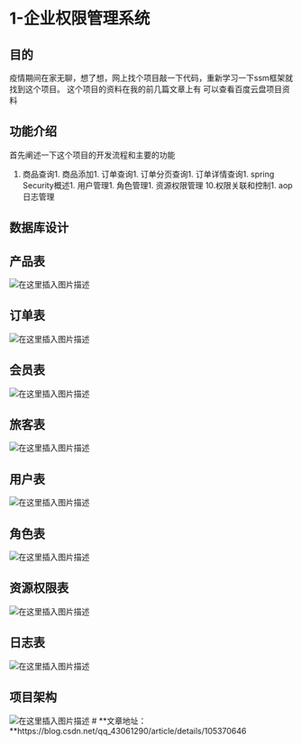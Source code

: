 # 1-企业权限管理系统
## 目的

疫情期间在家无聊，想了想，网上找个项目敲一下代码，重新学习一下ssm框架就找到这个项目。 这个项目的资料在我的前几篇文章上有 可以查看百度云盘项目资料</a>

## 功能介绍

首先阐述一下这个项目的开发流程和主要的功能
1. 商品查询1. 商品添加1. 订单查询1. 订单分页查询1. 订单详情查询1. spring Security概述1. 用户管理1. 角色管理1. 资源权限管理 10.权限关联和控制1. aop日志管理
## 数据库设计

## 产品表

<img src="https://img-blog.csdnimg.cn/20200417181357511.png?x-oss-process=image/watermark,type_ZmFuZ3poZW5naGVpdGk,shadow_10,text_aHR0cHM6Ly9ibG9nLmNzZG4ubmV0L3FxXzQzMDYxMjkw,size_16,color_FFFFFF,t_70" alt="在这里插入图片描述"/>

## 订单表

<img src="https://img-blog.csdnimg.cn/2020041718171459.png?x-oss-process=image/watermark,type_ZmFuZ3poZW5naGVpdGk,shadow_10,text_aHR0cHM6Ly9ibG9nLmNzZG4ubmV0L3FxXzQzMDYxMjkw,size_16,color_FFFFFF,t_70" alt="在这里插入图片描述"/>

## 会员表

<img src="https://img-blog.csdnimg.cn/20200417181728291.png?x-oss-process=image/watermark,type_ZmFuZ3poZW5naGVpdGk,shadow_10,text_aHR0cHM6Ly9ibG9nLmNzZG4ubmV0L3FxXzQzMDYxMjkw,size_16,color_FFFFFF,t_70" alt="在这里插入图片描述"/>

## 旅客表

<img src="https://img-blog.csdnimg.cn/2020041718182783.png?x-oss-process=image/watermark,type_ZmFuZ3poZW5naGVpdGk,shadow_10,text_aHR0cHM6Ly9ibG9nLmNzZG4ubmV0L3FxXzQzMDYxMjkw,size_16,color_FFFFFF,t_70" alt="在这里插入图片描述"/>

## 用户表

<img src="https://img-blog.csdnimg.cn/2020041718201067.png?x-oss-process=image/watermark,type_ZmFuZ3poZW5naGVpdGk,shadow_10,text_aHR0cHM6Ly9ibG9nLmNzZG4ubmV0L3FxXzQzMDYxMjkw,size_16,color_FFFFFF,t_70" alt="在这里插入图片描述"/>

## 角色表

<img src="https://img-blog.csdnimg.cn/20200417183118489.png" alt="在这里插入图片描述"/>

## 资源权限表

<img src="https://img-blog.csdnimg.cn/20200417183203599.png" alt="在这里插入图片描述"/>

## 日志表

<img src="https://img-blog.csdnimg.cn/20200417183234147.png?x-oss-process=image/watermark,type_ZmFuZ3poZW5naGVpdGk,shadow_10,text_aHR0cHM6Ly9ibG9nLmNzZG4ubmV0L3FxXzQzMDYxMjkw,size_16,color_FFFFFF,t_70" alt="在这里插入图片描述"/>

## 项目架构

<img src="https://img-blog.csdnimg.cn/20200407182217531.png?x-oss-process=image/watermark,type_ZmFuZ3poZW5naGVpdGk,shadow_10,text_aHR0cHM6Ly9ibG9nLmNzZG4ubmV0L3FxXzQzMDYxMjkw,size_16,color_FFFFFF,t_70" alt="在这里插入图片描述"/>
# **文章地址： **https://blog.csdn.net/qq_43061290/article/details/105370646